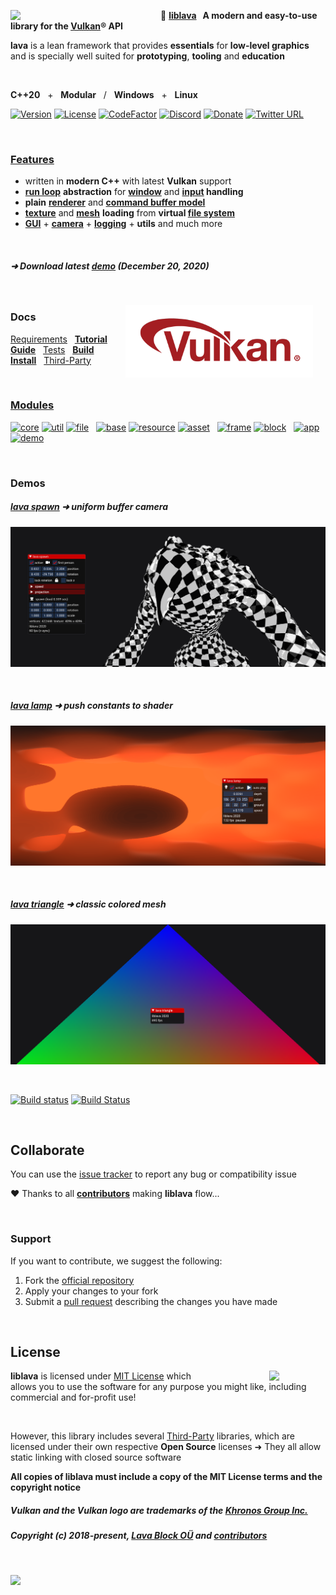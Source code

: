 ﻿<a href="https://git.io/liblava"><img align="left" src="https://github.com/liblava.png" width="200" style="margin:0px 40px 0px 0px"></a>

🌋 **[liblava](https://git.io/liblava) &nbsp; A modern and easy-to-use library for the <a href="https://www.khronos.org/vulkan/" target="_blank">Vulkan</a>® API**

**lava** is a lean framework that provides **essentials** for **low-level graphics**<br />and is specially well suited for **prototyping**, **tooling** and **education**

<br />

**C++20** &nbsp; + &nbsp; **Modular** &nbsp; / &nbsp; **Windows** &nbsp; + &nbsp; **Linux**

[![Version](https://img.shields.io/badge/Version-0.6.0-blue)](https://git.io/liblava) [![License](https://img.shields.io/github/license/liblava/liblava)](LICENSE) [![CodeFactor](https://www.codefactor.io/repository/github/liblava/liblava/badge)](https://www.codefactor.io/repository/github/liblava/liblava) [![Discord](https://img.shields.io/discord/439508141722435595)](https://discord.lava-block.com) [![Donate](https://img.shields.io/badge/Donate-PayPal-green.svg)](https://paypal.me/liblava) [![Twitter URL](https://img.shields.io/twitter/url/http/shields.io.svg?style=social&label=Follow)](https://twitter.com/liblava)

<br />

### [Features](DOCS.md/#features)

* written in **modern C++** with latest **Vulkan** support
* **[run loop](DOCS.md/#run-loop)** **abstraction** for **[window](DOCS.md/#window)** and **[input](DOCS.md/#input) handling**
* **plain** **[renderer](DOCS.md/#renderer)** and **[command buffer model](DOCS.md/#command-buffer-model)**
* **[texture](DOCS.md/#texture)** and **[mesh](DOCS.md/#mesh)** **loading** from **virtual [file system](DOCS.md/#file-system)**
* **[GUI](DOCS.md/#gui)** + **[camera](DOCS.md/#camera)** + **[logging](DOCS.md/#logging)** + **utils** and much more

<br />

##### ➜ Download latest **<a href="https://github.com/liblava/liblava/releases">demo</a>** (December 20, 2020)

<br />

<a href="https://www.khronos.org/vulkan/" target="_blank"><img align="right" hspace="20" src="res/Vulkan_170px_Dec16.png" width="300"></a>

### Docs

 [Requirements](DOCS.md/#requirements) &nbsp; **[Tutorial](DOCS.md/#tutorial)** &nbsp; **[Guide](DOCS.md/#guide)** &nbsp; [Tests](DOCS.md/#tests) &nbsp; **[Build](DOCS.md/#build)** &nbsp; **[Install](DOCS.md/#install)** &nbsp;  [Third-Party](DOCS.md/#third-party)

<br />

### [Modules](DOCS.md/#modules)

[![core](https://img.shields.io/badge/lava-core-blue.svg)](liblava/core) [![util](https://img.shields.io/badge/lava-util-blue.svg)](liblava/util) [![file](https://img.shields.io/badge/lava-file-blue.svg)](liblava/file) &nbsp; [![base](https://img.shields.io/badge/lava-base-orange.svg)](liblava/base) [![resource](https://img.shields.io/badge/lava-resource-orange.svg)](liblava/resource) [![asset](https://img.shields.io/badge/lava-asset-orange.svg)](liblava/asset) &nbsp; [![frame](https://img.shields.io/badge/lava-frame-red.svg)](liblava/frame) [![block](https://img.shields.io/badge/lava-block-red.svg)](liblava/block) &nbsp; [![app](https://img.shields.io/badge/lava-app-brightgreen.svg)](liblava/app) [![demo](https://img.shields.io/badge/lava-demo-brightgreen.svg)](liblava-demo)

<br />

### Demos

##### [lava spawn](liblava-demo/spawn.cpp) ➜ uniform buffer camera

<a href="liblava-demo/spawn.cpp">![spawn](res/spawn/screenshot.png)</a>

<br />

##### [lava lamp](liblava-demo/lamp.cpp) ➜ push constants to shader

<a href="liblava-demo/lamp.cpp">![lamp](res/lamp/screenshot.png)</a>

<br />

##### [lava triangle](liblava-demo/triangle.cpp) ➜ classic colored mesh

<a href="liblava-demo/triangle.cpp">![triangle](res/triangle/screenshot.png)</a>

<br />

[![Build status](https://ci.appveyor.com/api/projects/status/gxvjpo73qf637hy3?svg=true)](https://ci.appveyor.com/project/TheLavaBlock/liblava) [![Build Status](https://travis-ci.com/liblava/liblava.svg?branch=master)](https://travis-ci.com/liblava/liblava)

<br />

## Collaborate

You can use the [issue tracker](https://github.com/liblava/liblava/issues) to report any bug or compatibility issue

:heart: Thanks to all **[contributors](https://github.com/liblava/liblava/graphs/contributors)** making **liblava** flow...

<br />

### Support

If you want to contribute, we suggest the following:

1. Fork the [official repository](https://github.com/liblava/liblava/fork)
2. Apply your changes to your fork
3. Submit a [pull request](https://github.com/liblava/liblava/pulls) describing the changes you have made

<br />

## License

<a href="https://opensource.org" target="_blank"><img align="right" width="90" src="http://opensource.org/trademarks/opensource/OSI-Approved-License-100x137.png" style="margin:0px 0px 0px 80px"></a>

**liblava** is licensed under [MIT License](LICENSE.md) which allows you to use the software for any purpose you might like, including commercial and for-profit use!

<br />

However, this library includes several [Third-Party](DOCS.md/#third-party) libraries, which are licensed under their own respective **Open Source** licenses ➜ They all allow static linking with closed source software

**All copies of liblava must include a copy of the MIT License terms and the copyright notice**

##### Vulkan and the Vulkan logo are trademarks of the <a href="http://www.khronos.org" target="_blank">Khronos Group Inc.</a>
##### Copyright (c) 2018-present, <a href="https://lava-block.com">Lava Block OÜ</a> and [contributors](https://github.com/liblava/liblava/graphs/contributors)

<br />

<a href="https://git.io/liblava"><img src="https://github.com/liblava.png" width="50"></a>

